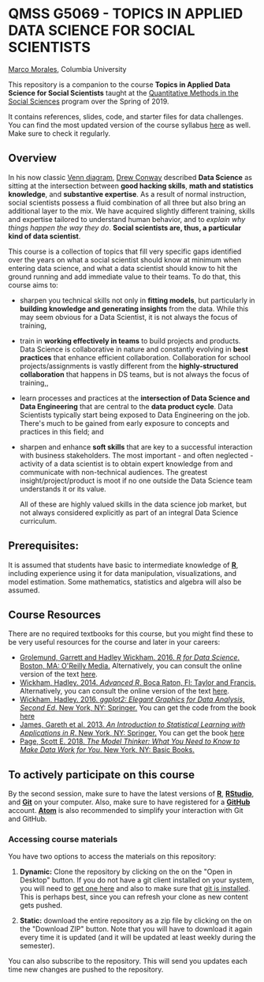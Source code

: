 

# QMSS G5069 -  TOPICS IN APPLIED DATA SCIENCE FOR SOCIAL SCIENTISTS

[Marco Morales](mailto:marco.morales@columbia.edu), Columbia University

This repository is a companion to the course __Topics in Applied Data
Science for Social Scientists__ taught at the
[Quantitative Methods in the Social Sciences](http://qmss.columbia.edu/)
program over the Spring of 2019.

It contains references, slides, code, and starter files for
data challenges. You can find the most updated version of the course
syllabus [here](/syllabus/GR5069_Spring2019.pdf)
as well. Make sure to check it regularly.


## Overview

In his now classic [Venn diagram](http://drewconway.com/zia/2013/3/26/the-data-science-venn-diagram),
[Drew Conway](https://en.wikipedia.org/wiki/Drew_Conway) described **Data Science** as sitting at
the intersection between **good hacking skills**, **math
  and statistics knowledge**, and **substantive expertise**. As a
result of normal instruction, social scientists possess a fluid
combination of all three but also bring an additional layer to the
mix. We have acquired slightly different training, skills and expertise tailored to understand human behavior, and to _explain why things happen
the way they do_. __Social scientists are, thus, a
particular kind of data scientist__.

This course is a collection of topics that fill very specific gaps
identified over the years on what a social scientist
should know at minimum when entering data science, and what a data
scientist should know to hit the ground running and add immediate
value to their teams. To do that, this course aims to:
* sharpen you technical skills not only in **fitting models**, but
  particularly in **building knowledge and generating insights** from the
  data. While this may seem obvious for a Data Scientist, it is not
  always the focus of training,
* train in **working effectively in teams** to build projects and
  products. Data Science is collaborative in nature and constantly
  evolving in **best practices** that enhance efficient
  collaboration. Collaboration for school projects/assignments is vastly different from the **highly-structured collaboration** that happens in DS teams,
  but is not always the focus of training,,
* learn processes and practices at the **intersection of Data
  Science and Data Engineering** that are central to the **data product
  cycle**. Data Scientists typically start being exposed to Data Engineering on the job. There's much to be gained from early exposure to concepts and practices in this field; and
* sharpen and enhance **soft skills** that are key to a
  successful interaction with business stakeholders. The most
  important - and often neglected - activity
  of a data scientist is to obtain expert knowledge from and
  communicate with non-technical audiences. The greatest
  insight/project/product is moot if no one outside the Data Science
  team understands it or its value.

  All of these are highly valued skills in the data science job market,
  but not always considered explicitly as part of an integral Data
  Science curriculum.

## Prerequisites:

It is assumed that students have basic to intermediate knowledge of [**R**](https://www.r-project.org/),
including experience using it for data manipulation, visualizations,
and model estimation. Some mathematics, statistics and
algebra will also be assumed.


## Course Resources

There are no required textbooks for this course, but you might find
these to be very useful resources for the course and later in your
careers:

* [Grolemund, Garrett and Hadley Wickham. 2016. _R for Data Science_. Boston, MA: O'Reilly Media.](http://shop.oreilly.com/product/0636920034407.do) Alternatively, you can consult the online version of the text [here](http://r4ds.had.co.nz/).
* [Wickham, Hadley. 2014. _Advanced R_. Boca Raton, Fl: Taylor and Francis.](https://www.crcpress.com/Advanced-R/Wickham/p/book/9781466586963) Alternatively, you can consult the online version of the text [here](http://adv-r.had.co.nz/).
* [Wickham, Hadley. 2016. _ggplot2: Elegant Graphics for Data Analysis, Second Ed_. New York, NY: Springer.](http://www.springer.com/us/book/9780387981413) You can get the code from the book [here](http://ggplot2.org/book/)
* [James, Gareth et al. 2013. _An Introduction to Statistical Learning with Applications in R_. New York, NY: Springer.](https://www.springer.com/us/book/9781461471370) You can get the book [here](http://www-bcf.usc.edu/~gareth/ISL/)
* [Page, Scott E. 2018. _The Model Thinker: What You Need to Know to Make Data Work for You_. New York, NY: Basic Books.](https://www.basicbooks.com/titles/scott-e-page/the-model-thinker/9780465094639/)


## To actively participate on this course

By the second session, make sure to have the latest versions of
[__R__](https://www.r-project.org/), [__RStudio__](https://www.rstudio.com/), and
[__Git__](https://git-scm.com/) on your computer. Also, make sure to have registered
for a [__GitHub__](https://github.com) account. [__Atom__](https://atom.io/) is also recommended to simplify your interaction with Git and GitHub.


### Accessing course materials

You have two options to access the materials on this repository:

1. **Dynamic:** Clone the repository by clicking on the on the  "Open
    in Desktop" button. If you do not have a git
    client installed on your system, you will need to
    [get one here](https://git-scm.com/download/gui) and also to make
    sure that [git is installed](https://git-scm.com/downloads).  This
    is perhaps best, since you can refresh your clone as new content gets
    pushed.

3. **Static:** download the entire repository as a zip file  by
    clicking on the on the  "Download ZIP" button. Note that
    you will have to download it again every time it is updated (and
    it will be updated at least weekly during the semester).

You can also subscribe to the repository. This will send you updates
each time new changes are pushed to the repository.
